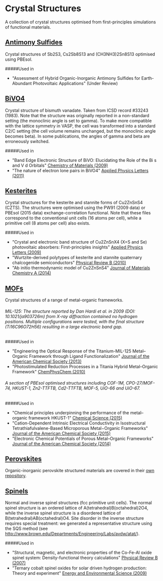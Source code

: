 # Crystal Structures

A collection of crystal structures optimised from first-principles simulations of functional materials.

[Antimony Sulfides](XSbS)
------
Crystal structures of Sb2S3, Cs2Sb8S13 and (CH3NH3)2Sn8S13 optimised using PBEsol.

#####Used in
- "Assessment of Hybrid Organic-Inorganic Antimony Sulfides for Earth-Abundant Photovoltaic Applications" (Under Review)


[BiVO4](BiVO4)
------
Crystal structure of bismuth vanadate. Taken from ICSD record #33243 (1983). Note that the structure was originally reported in a non-standard setting (the monoclinic angle is set to gamma). To make more compatible with the lattice symmetry in VASP, the cell was transformed into a standard C2/C setting (the cell volume remains unchanged, but the monoclinic angle becomes beta). In some publications, the angles of gamma and beta are erroneously switched. 

#####Used in
- "Band Edge Electronic Structure of BiVO: Elucidating the Role of the Bi s and V d Orbitals" [Chemistry of Materials (2009)](http://pubs.acs.org/doi/abs/10.1021/cm802894z) 
- "The nature of electron lone pairs in BiVO4" [Applied Physics Letters (2011)](http://scitation.aip.org/content/aip/journal/apl/98/21/10.1063/1.3593012)


[Kesterites](Kesterites)
------
Crystal structures for the kesterite and stannite forms of Cu2ZnSnS4 (CZTS). The structures were optimised using the PW91 (2009 data) or PBEsol (2015 data) exchange-correlation functional. Note that these files correspond to the conventional unit cells (16 atoms per cell), while a primitive cell (8 atoms per cell) also exists. 

#####Used in
- "Crystal and electronic band structure of Cu2ZnSnX4 (X=S and Se) photovoltaic absorbers: First-principles insights" [Applied Physics Letters (2009)](http://scitation.aip.org/content/aip/journal/apl/94/4/10.1063/1.3074499)
- "Wurtzite-derived polytypes of kesterite and stannite quaternary chalcogenide semiconductors" [Physical Review B (2010)](http://journals.aps.org/prb/abstract/10.1103/PhysRevB.82.195203)
- "Ab initio thermodynamic model of Cu2ZnSnS4" [Journal of Materials Chemistry A (2014)](http://pubs.rsc.org/en/Content/ArticleLanding/2014/TA/c4ta00892h#!divAbstract)


[MOFs](MOFs)
------
Crystal structures of a range of metal-organic frameworks. 

###### MIL-125: The structure reported by Dan Hardi et al. in 2009 (DOI: 10.1021/ja903726m) from X-ray diffraction contained no hydrogen positions. Multiple configurations were tested, with the final structure (Ti16C96O72H56) resulting in a large electronic band gap.

#####Used in
- "Engineering the Optical Response of the Titanium-MIL-125 Metal–Organic Framework through Ligand Functionalization" [Journal of the American Chemical Society (2013)](http://pubs.acs.org/doi/abs/10.1021/ja405350u) 
- "Photostimulated Reduction Processes in a Titania Hybrid Metal–Organic Framework" [ChemPhysChem (2010)](http://onlinelibrary.wiley.com/doi/10.1002/cphc.201000306/abstract)

###### A section of PBEsol optimised structures including COF-1M, CPO-27/MOF-74, HKUST-1, Zn2-TTFTB, Cd2-TTFTB, MOF-5, UiO-66 and UiO-67. 

#####Used in
- "Chemical principles underpinning the performance of the metal–organic framework HKUST-1" [Chemical Science (2015)](http://pubs.rsc.org/en/Content/ArticleLanding/2015/SC/C5SC01489A#!divAbstract) 
- "Cation-Dependent Intrinsic Electrical Conductivity in Isostructural Tetrathiafulvalene-Based Microporous Metal−Organic Frameworks" [Journal of the American Chemical Society (2015)](http://pubs.acs.org/doi/abs/10.1021/ja512437u)
- "Electronic Chemical Potentials of Porous Metal–Organic Frameworks" [Journal of the American Chemical Society (2014)](http://pubs.acs.org/doi/full/10.1021/ja4110073)


[Perovskites](https://github.com/WMD-Bath/Hybrid-perovskites)
------
Organic-inorganic perovskite structured materials are covered in their [own repository](https://github.com/WMD-Bath/Hybrid-perovskites).


[Spinels](Spinels)
------
Normal and inverse spinel structures (fcc primitive unit cells). The normal spinel structure is an ordered lattice of A(tetrahedral)B(octahedral)2O4, while the inverse spinel structure is a disordered lattice of B(tetrahedral)AB(octahedral)O4. Site disorder in the inverse structure requires special treatment: we generated a representative structure using the SQS method (see http://www.brown.edu/Departments/Engineering/Labs/avdw/atat/).

#####Used in
- "Structural, magnetic, and electronic properties of the Co-Fe-Al oxide spinel system: Density-functional theory calculations" [Physical Review B (2007)](http://journals.aps.org/prb/abstract/10.1103/PhysRevB.76.165119)
- "Ternary cobalt spinel oxides for solar driven hydrogen production: Theory and experiment" [Energy and Environmental Science (2009)](http://pubs.rsc.org/en/Content/ArticleLanding/2009/EE/B822903A#!divAbstract)
